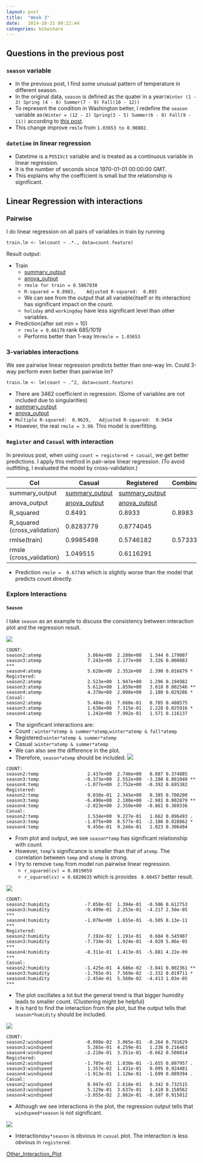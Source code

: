 ```yaml
---
layout: post
title:  "Week 3"
date:   2014-10-21 09:22:44
categories: bikeshare
---
```

## Questions in the previous post ##
### `season` variable ###
* In the previous post, I find some unusual pattern of temperature in different season.
* In the original data, `season` is defined as the quater in a year`(Winter (1 - 3) Spring (4 - 6) Summer(7 - 9) Fall(10 - 12))`
* To represent the condition in Washington better, I redefine the `season` variable as`(Winter = (12 - 2) Spring(3 - 5) Summer(6 - 8) Fall(9 - 11))` according to [this post](http://www.washingtondc.com/weather/).
* This change improve `rmsle` from `1.03653 to 0.90802`.

### `datetime` in linear regression ###
* Datetime is a `POSIXct` variable and is treated as a continuous variable in linear regression.
* It is the number of seconds since 1970-01-01 00:00:00 GMT.
* This explains why the coefficient is small but the relationship is significant.

## Linear Regression with interactions ##
### Pairwise ###
I do linear regression on all pairs of variables in train by running
```
train.lm <- lm(count ~ .*., data=count.feature)
```
Result output:
* Train
  * [summary_output](https://raw.githubusercontent.com/yunhaolucky/bikeshare/master/Week3/lm_2_summary.txt)
  * [anova_output](https://raw.githubusercontent.com/yunhaolucky/bikeshare/master/Week3/lm_2_anova.txt)
  * `rmsle for train = 0.5867038 `
  * `R-squared = 0.8983,	Adjusted R-squared:  0.893`
  * We can see from the output that all variable(itself or its interaction) has significant impact on the count.
  * `holiday` and `workingday` have less significant level than other variables.
* Prediction(after set min = 10)
  * `rmsle = 0.66178` rank 685/1019
  * Performs better than 1-way lm`rmsle = 1.03653`

### 3-variables interactions ###
We see pairwise linear regression predicts better than one-way lm. Could 3-way perform even better than pairwise lm?
```
train.lm <- lm(count ~ .^2, data=count.feature)
```

  * There are 3462 coefficient in regression. (Some of variables are not included due to singularities)
  * [summary_output](https://raw.githubusercontent.com/yunhaolucky/bikeshare/master/Week3/lm_3_summary.txt)
  * [anova_output](https://raw.githubusercontent.com/yunhaolucky/bikeshare/master/Week3/lm_3_anova.txt)
  * `Multiple R-squared:  0.9629,	Adjusted R-squared:  0.9454 `
  * However, the real `rmsle = 3.99`. This model is overfitting.

### `Register` and `Casual` with interaction ###

In previous post, when using `count = registered + casual`, we get better predictions. I apply this method in pair-wise linear regression. (To avoid outfitting, I evaluated the model by cross-validation.)

Col | Casual  | Registered | Combination(Count)
----|------------- | -------------|------
summary_output|[summary_output](https://raw.githubusercontent.com/yunhaolucky/bikeshare/master/Week3/lm_2_casual_summary.txt)|[summary_output](https://raw.githubusercontent.com/yunhaolucky/bikeshare/master/Week3/lm_2_registered_summary.txt)
anova_output|[anova_output](https://raw.githubusercontent.com/yunhaolucky/bikeshare/master/Week3/lm_2_casual_summary.txt)|[anova_output](https://raw.githubusercontent.com/yunhaolucky/bikeshare/master/Week3/lm_2_registered_anova.txt)
R_squared|0.8491|0.8933|0.8983
R_squared (cross_validation)|0.8283779|0.8774045|
rmlse(train)|0.9985498|0.5746182|0.5733307
rmsle (cross_validation)|1.049515|0.6116291|

* Prediction `rmsle =  0.67749` which is slightly worse than the model that predicts count directly.


### Explore Interactions ##
#### `Season` ####
I take `season` as an example to discuss the consistency between interaction plot and the regression result.

![](https://googledrive.com/host/0B47woKFE0zXeZ01RNVh3RFFuOFE/atemp_season.png)
```
COUNT:
season2:atemp                 3.064e+00  2.280e+00   1.344 0.179007
season3:atemp                 7.242e+00  2.177e+00   3.326 0.000883 ***
season4:atemp                 5.620e+00  2.352e+00   2.390 0.016879 *
Registered:
season2:atemp                 2.523e+00  1.947e+00   1.296 0.194982
season3:atemp                 5.612e+00  1.859e+00   3.018 0.002546 **
season4:atemp                 4.378e+00  2.008e+00   2.180 0.029286 *
Casual:
season2:atemp                 5.404e-01  7.660e-01   0.705 0.480575
season3:atemp                 1.630e+00  7.315e-01   2.228 0.025916 *  
season4:atemp                 1.242e+00  7.902e-01   1.571 0.116137
```
*  The significant interactions are:
  * Count : `winter*atemp & summer*atemp`,`winter*atemp & fall*atemp`
  * Registered:`winter*atemp & summer*atemp`
  * Casual :`winter*atemp & summer*atemp`
* We can also see the difference in the plot.
* Therefore, `season*atemp` should be included.
![](https://googledrive.com/host/0B47woKFE0zXeZ01RNVh3RFFuOFE/temp_season.png)

```
COUNT:
season2:temp                  2.437e+00  2.746e+00   0.887 0.374885
season3:temp                 -8.373e+00  2.552e+00  -3.280 0.001040 **
season4:temp                 -1.077e+00  2.752e+00  -0.392 0.695382
Registered:
season2:temp                  9.030e-01  2.345e+00   0.385 0.700200
season3:temp                 -6.498e+00  2.180e+00  -2.981 0.002879 **
season4:temp                 -2.023e+00  2.350e+00  -0.861 0.389336
Casual:
season2:temp                  1.534e+00  9.227e-01   1.662 0.096493 .  
season3:temp                 -1.875e+00  8.577e-01  -2.186 0.028862 *  
season4:temp                  9.456e-01  9.246e-01   1.023 0.306494

```
* From plot and output, we see `season*temp` has significant relationship with count.
* However, `temp`'s significance is smaller than that of `atemp`. The correlation between `temp` and `atemp` is strong.
* I try to remove `temp` from model run pairwise linear regression.
  * `r_squared(cv) = 0.8819059`
  * `r_squared(cv) = 0.6020635` which is provides ` 0.00457` better result.

![](https://googledrive.com/host/0B47woKFE0zXeZ01RNVh3RFFuOFE/humidity_season.png)

```
COUNT:
season2:humidity             -7.058e-02  1.394e-01  -0.506 0.612753
season3:humidity             -9.499e-01  2.253e-01  -4.217 2.50e-05 ***
season4:humidity             -1.076e+00  1.655e-01  -6.505 8.13e-11 ***
Registered:
season2:humidity              7.192e-02  1.191e-01   0.604 0.545907
season3:humidity             -7.734e-01  1.924e-01  -4.020 5.86e-05 ***
season4:humidity             -8.311e-01  1.413e-01  -5.881 4.22e-09 ***
Casual:
season2:humidity             -1.425e-01  4.686e-02  -3.041 0.002361 **
season3:humidity             -1.765e-01  7.569e-02  -2.332 0.019711 *  
season4:humidity             -2.454e-01  5.560e-02  -4.413 1.03e-05 ***
```
* The plot oscillates a lot but the general trend is that bigger humidity leads to smaller count. (Clustering might be helpful)
* It is hard to find the interaction from the plot, but the output tells that `season*humidity` should be included.

![](https://googledrive.com/host/0B47woKFE0zXeZ01RNVh3RFFuOFE/windspeed_season.png)

```
COUNT:
season2:windspeed            -8.098e-02  3.065e-01  -0.264 0.791629
season3:windspeed             5.265e-01  4.259e-01   1.236 0.216463
season4:windspeed            -2.218e-01  3.351e-01  -0.662 0.508014
Registered:
season2:windspeed            -1.705e-01  1.030e-01  -1.655 0.097957 .  
season3:windspeed             1.357e-02  1.431e-01   0.095 0.924481
season4:windspeed            -1.913e-01  1.126e-01  -1.699 0.089394 .
Casual:
season2:windspeed             8.947e-02  2.618e-01   0.342 0.732515
season3:windspeed             5.129e-01  3.637e-01   1.410 0.158562
season4:windspeed            -3.055e-02  2.862e-01  -0.107 0.915012
```
* Although we see interactions in the plot, the regression output tells that `windspeed*season` is not significant.

![](https://googledrive.com/host/0B47woKFE0zXeZ01RNVh3RFFuOFE/hour_season.png)
* Interaction`day*season` is obvious in `casual` plot. The interaction is less obvious in `registered`.

[Other_Interaction_Plot]()
